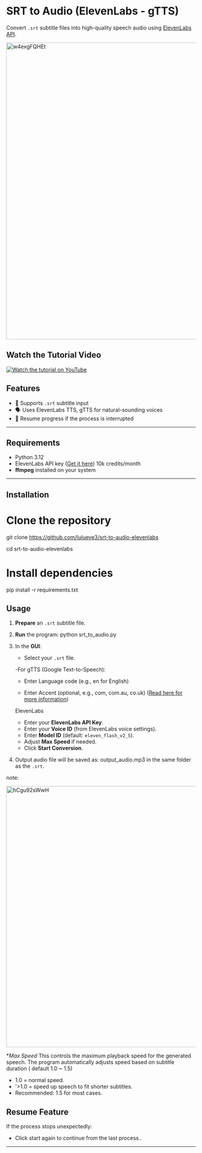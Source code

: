 # SRT to Audio (ElevenLabs - gTTS)

Convert `.srt` subtitle files into high-quality speech audio using [ElevenLabs API](https://elevenlabs.io/).

<img width="927" height="790" alt="w4exgFQHEt" src="https://github.com/user-attachments/assets/5e99a53e-629b-4dd6-9707-4b9783336c0d" />

## Watch the Tutorial Video
[![Watch the tutorial on YouTube](https://img.youtube.com/vi/OSfoWXtPZhE/maxresdefault.jpg)](https://youtu.be/OSfoWXtPZhE)




## Features
- 🎯 Supports `.srt` subtitle input
- 🗣️ Uses ElevenLabs TTS, gTTS for natural-sounding voices
- 💾 Resume progress if the process is interrupted

---

## Requirements
- Python 3.12
- ElevenLabs API key ([Get it here](https://elevenlabs.io/app/settings/api-keys)) 10k credits/month
- **ffmpeg** installed on your system


---

## Installation

# Clone the repository
git clone https://github.com/lulueve3/srt-to-audio-elevenlabs

cd srt-to-audio-elevenlabs

# Install dependencies
pip install -r requirements.txt


## Usage

1. **Prepare** an `.srt` subtitle file.
2. **Run** the program:
   python srt_to_audio.py
3. In the **GUI**:
   * Select your `.srt` file.
 
    -For gTTS (Google Text-to-Speech):

   * Enter Language code (e.g., en for English)
 
   * Enter Accent (optional, e.g., com, com.au, co.uk)
 ([Read here for more information](https://elevenlabs.io/app/settings/api-keys))
    
   ElevenLabs
   * Enter your **ElevenLabs API Key**.
   * Enter your **Voice ID** (from ElevenLabs voice settings).
   * Enter **Model ID** (default: `eleven_flash_v2_5`).
   * Adjust **Max Speed** if needed.
   * Click **Start Conversion**.
  
4. Output audio file will be saved as:
   output_audio.mp3 in the same folder as the `.srt`.

note:

<img width="720" height="695" alt="hCgu92sWwH" src="https://github.com/user-attachments/assets/de216ee9-1489-4fae-aba0-45718e7aa2a3" />

**Max Speed*
This controls the maximum playback speed for the generated speech.
The program automatically adjusts speed based on subtitle duration ( default 1.0 ~ 1.5)
- 1.0 = normal speed.
- '>1.0 = speed up speech to fit shorter subtitles.
- Recommended: 1.5 for most cases.


## Resume Feature

If the process stops unexpectedly:

* Click start again to continue from the last process..

---

